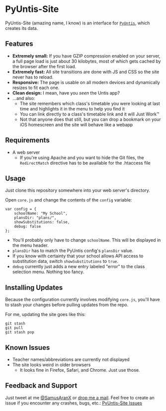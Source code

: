 # PyUntis-Site
PyUntis-Site (amazing name, I know) is an interface for [`PyUntis`](https://github.com/SamusAranX/PyUntis), which creates its data.

## Features
* __Extremely small:__ If you have GZIP compression enabled on your server, a full page load is just about 30 kilobytes, most of which gets cached by the browser after the first load.
* __Extremely fast:__ All site transitions are done with JS and CSS so the site never has to reload.
* __Responsive:__ The page is usable on all modern devices and dynamically resizes to fit each one.
* __Clean design:__ I mean, have you _seen_ the Untis app?
* …and also:
	* The site remembers which class's timetable you were looking at last time and highlights it in the menu to help you find it
	* You can link directly to a class's timetable link and it will Just Work™
	* Not that anyone does that still, but you can drop a bookmark on your iOS homescreen and the site will behave like a webapp

## Requirements

* A web server 
	* If you're using Apache and you want to hide the Git files, the `RedirectMatch` directive has to be available for the .htaccess file

## Usage

Just clone this repository somewhere into your web server's directory.

Open `core.js` and change the contents of the `config` variable:

```
var config = {
	schoolName: "My School",
	plansDir: "plans/",
	showSubstitutions: false,
	debug: false
};
```

* You'll probably only have to change `schoolName`. This will be displayed in the menu header.
* `plansDir` has to match the PyUntis config's `plansDir` value.
* If you know with certainty that your school allows API access to substitution data, switch `showSubstitutions` to `true`.
* `debug` currently just adds a new entry labeled "error" to the class selection menu. Nothing too fancy.

## Installing Updates

Because the configuration currently involves modifying `core.js`, you'll have to stash your changes before pulling updates from the repo.

For me, updating the site goes like this:

```
git stash
git pull
git stash pop
```

## Known Issues

* Teacher names/abbreviations are currently not displayed
* The site looks weird in older browsers
	* It looks fine in Firefox, Safari, and Chrome. Just use those.

## Feedback and Support
Just tweet at me [@SamusAranX](https://twitter.com/SamusAranX) or [drop me a mail](mailto:hallo@peterwunder.de).
Feel free to create an issue if you encounter any crashes, bugs, etc.: [PyUntis-Site Issues](https://github.com/SamusAranX/PyUntis-Site/issues)
